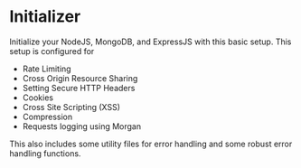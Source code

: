# Initializer

Initialize your NodeJS, MongoDB, and ExpressJS with this basic setup.
This setup is configured for 
- Rate Limiting
- Cross Origin Resource Sharing
- Setting Secure HTTP Headers
- Cookies
- Cross Site Scripting (XSS)
- Compression
- Requests logging using Morgan


This also includes some utility files for error handling and some robust error handling functions.
